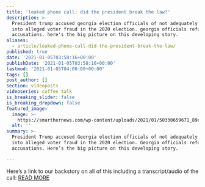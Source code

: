 ```yaml
---
title: 'leaked phone call: did the president break the law?'
description: >-
  President trump accused georgia election officials of not adequately looking
  into alleged voter fraud in the 2020 election. georgia officials refute these
  accusations. here's the big picture on this developing story.
aliases:
  - article/leaked-phone-call-did-the-president-break-the-law/
published: true
date: '2021-01-05T03:58:16+00:00'
publishDate: '2021-01-05T03:58:16+00:00'
lastmod: '2021-01-05T04:00:00+00:00'
tags: []
post_author: []
section: videoposts
videoseries: coffee talk
is_breaking_slider: false
is_breaking_dropdown: false
featured_image:
  image: >-
    https://smarthernews.com/wp-content/uploads/2021/01/50330659671_89c886e6c7_c.jpg
  alt: ''
summary: >-
  President Trump accused Georgia election officials of not adequately looking
  into alleged voter fraud in the 2020 election. Georgia officials refute these
  accusations. Here’s the big picture on this developing story.

---
```

Here’s a link to our backstory on all of this including a transcript/audio of the call: [READ MORE](\"https://smarthernews.com/article/ga-trump-phone-call/\")